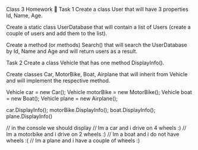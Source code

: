 Class 3 Homework 📒
Task 1
Create a class User that will have 3 properties Id, Name, Age.

Create a static class UserDatabase that will contain a list of Users (create a couple of users and add them to the list).

Create a method (or methods) Search() that will search the UserDatabase by Id, Name and Age and will return users as a result.

Task 2
Create a class Vehicle that has one method DisplayInfo().

Create classes Car, MotorBike, Boat, Airplane that will inherit from Vehicle and will implement the respective method.

Vehicle car = new Car();
Vehicle motorBike = new MotorBike();
Vehicle boat = new Boat();
Vehicle plane = new Airplane();

car.DisplayInfo();
motorBike.DisplayInfo();
boat.DisplayInfo();
plane.DisplayInfo()

// in the console we should display
// Im a car and i drive on 4 wheels :)
// Im a motorbike and i drive on 2 wheels :)
// Im a boat and i do not have wheels :(
// Im a plane and i have a couple of wheels :)
